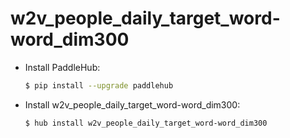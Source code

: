 # w2v_people_daily_target_word-word_dim300
* Install PaddleHub: 

    ```bash
    $ pip install --upgrade paddlehub
    ```

* Install w2v_people_daily_target_word-word_dim300: 

    ```bash
    $ hub install w2v_people_daily_target_word-word_dim300
    ```
